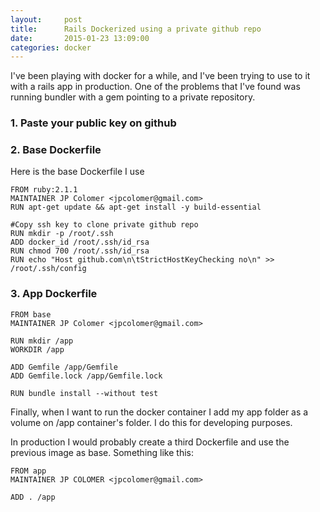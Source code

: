 ```yaml
---
layout:     post
title:      Rails Dockerized using a private github repo
date:       2015-01-23 13:09:00
categories: docker
---
```


I've been playing with docker for a while, and I've been trying to use
to it with a rails app in production. One of the problems that I've
found was running bundler with a gem pointing to a private repository.

### 1. Paste your public key on github

### 2. Base Dockerfile

Here is the base Dockerfile I use

```
FROM ruby:2.1.1
MAINTAINER JP Colomer <jpcolomer@gmail.com>
RUN apt-get update && apt-get install -y build-essential

#Copy ssh key to clone private github repo
RUN mkdir -p /root/.ssh
ADD docker_id /root/.ssh/id_rsa
RUN chmod 700 /root/.ssh/id_rsa
RUN echo "Host github.com\n\tStrictHostKeyChecking no\n" >> /root/.ssh/config
```

### 3. App Dockerfile

```
FROM base
MAINTAINER JP Colomer <jpcolomer@gmail.com>

RUN mkdir /app
WORKDIR /app

ADD Gemfile /app/Gemfile
ADD Gemfile.lock /app/Gemfile.lock

RUN bundle install --without test
```

Finally, when I want to run the docker container I add my app folder as
a volume on /app container's folder. I do this for
developing purposes.

In production I would probably create a third
Dockerfile and use the previous image as base. Something like this:

```
FROM app
MAINTAINER JP COLOMER <jpcolomer@gmail.com>

ADD . /app
```
